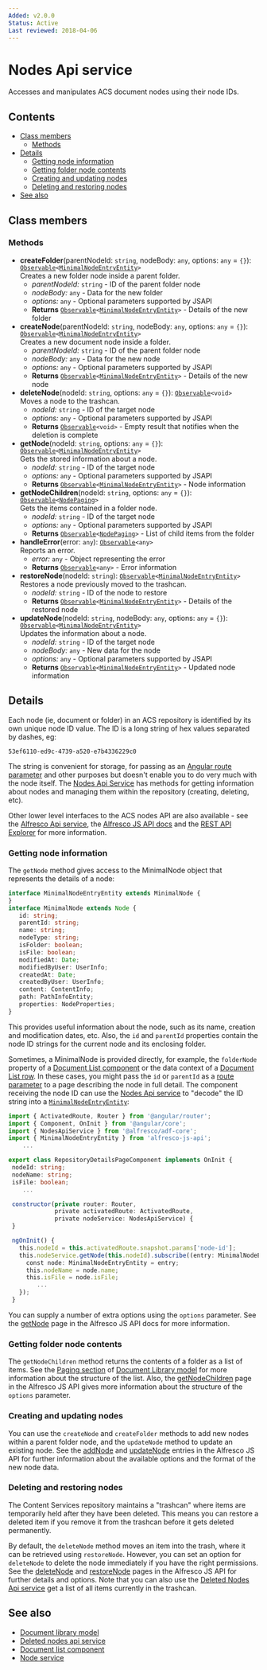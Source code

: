 ```yaml
---
Added: v2.0.0
Status: Active
Last reviewed: 2018-04-06
---
```


# Nodes Api service

Accesses and manipulates ACS document nodes using their node IDs.

## Contents

-   [Class members](#class-members)
    -   [Methods](#methods)
-   [Details](#details)
    -   [Getting node information](#getting-node-information)
    -   [Getting folder node contents](#getting-folder-node-contents)
    -   [Creating and updating nodes](#creating-and-updating-nodes)
    -   [Deleting and restoring nodes](#deleting-and-restoring-nodes)
-   [See also](#see-also)

## Class members

### Methods

-   **createFolder**(parentNodeId: `string`, nodeBody: `any`, options: `any` = `{}`): [`Observable`](http://reactivex.io/documentation/observable.html)`<`[`MinimalNodeEntryEntity`](../content-services/document-library.model.md)`>`<br/>
    Creates a new folder node inside a parent folder.
    -   _parentNodeId:_ `string`  - ID of the parent folder node
    -   _nodeBody:_ `any`  - Data for the new folder
    -   _options:_ `any`  - Optional parameters supported by JSAPI
    -   **Returns** [`Observable`](http://reactivex.io/documentation/observable.html)`<`[`MinimalNodeEntryEntity`](../content-services/document-library.model.md)`>` - Details of the new folder
-   **createNode**(parentNodeId: `string`, nodeBody: `any`, options: `any` = `{}`): [`Observable`](http://reactivex.io/documentation/observable.html)`<`[`MinimalNodeEntryEntity`](../content-services/document-library.model.md)`>`<br/>
    Creates a new document node inside a folder.
    -   _parentNodeId:_ `string`  - ID of the parent folder node
    -   _nodeBody:_ `any`  - Data for the new node
    -   _options:_ `any`  - Optional parameters supported by JSAPI
    -   **Returns** [`Observable`](http://reactivex.io/documentation/observable.html)`<`[`MinimalNodeEntryEntity`](../content-services/document-library.model.md)`>` - Details of the new node
-   **deleteNode**(nodeId: `string`, options: `any` = `{}`): [`Observable`](http://reactivex.io/documentation/observable.html)`<void>`<br/>
    Moves a node to the trashcan.
    -   _nodeId:_ `string`  - ID of the target node
    -   _options:_ `any`  - Optional parameters supported by JSAPI
    -   **Returns** [`Observable`](http://reactivex.io/documentation/observable.html)`<void>` - Empty result that notifies when the deletion is complete
-   **getNode**(nodeId: `string`, options: `any` = `{}`): [`Observable`](http://reactivex.io/documentation/observable.html)`<`[`MinimalNodeEntryEntity`](../content-services/document-library.model.md)`>`<br/>
    Gets the stored information about a node.
    -   _nodeId:_ `string`  - ID of the target node
    -   _options:_ `any`  - Optional parameters supported by JSAPI
    -   **Returns** [`Observable`](http://reactivex.io/documentation/observable.html)`<`[`MinimalNodeEntryEntity`](../content-services/document-library.model.md)`>` - Node information
-   **getNodeChildren**(nodeId: `string`, options: `any` = `{}`): [`Observable`](http://reactivex.io/documentation/observable.html)`<`[`NodePaging`](../../lib/content-services/document-list/models/document-library.model.ts)`>`<br/>
    Gets the items contained in a folder node.
    -   _nodeId:_ `string`  - ID of the target node
    -   _options:_ `any`  - Optional parameters supported by JSAPI
    -   **Returns** [`Observable`](http://reactivex.io/documentation/observable.html)`<`[`NodePaging`](../../lib/content-services/document-list/models/document-library.model.ts)`>` - List of child items from the folder
-   **handleError**(error: `any`): [`Observable`](http://reactivex.io/documentation/observable.html)`<any>`<br/>
    Reports an error.
    -   _error:_ `any`  - Object representing the error
    -   **Returns** [`Observable`](http://reactivex.io/documentation/observable.html)`<any>` - Error information
-   **restoreNode**(nodeId: `string`): [`Observable`](http://reactivex.io/documentation/observable.html)`<`[`MinimalNodeEntryEntity`](../content-services/document-library.model.md)`>`<br/>
    Restores a node previously moved to the trashcan.
    -   _nodeId:_ `string`  - ID of the node to restore
    -   **Returns** [`Observable`](http://reactivex.io/documentation/observable.html)`<`[`MinimalNodeEntryEntity`](../content-services/document-library.model.md)`>` - Details of the restored node
-   **updateNode**(nodeId: `string`, nodeBody: `any`, options: `any` = `{}`): [`Observable`](http://reactivex.io/documentation/observable.html)`<`[`MinimalNodeEntryEntity`](../content-services/document-library.model.md)`>`<br/>
    Updates the information about a node.
    -   _nodeId:_ `string`  - ID of the target node
    -   _nodeBody:_ `any`  - New data for the node
    -   _options:_ `any`  - Optional parameters supported by JSAPI
    -   **Returns** [`Observable`](http://reactivex.io/documentation/observable.html)`<`[`MinimalNodeEntryEntity`](../content-services/document-library.model.md)`>` - Updated node information

## Details

Each node (ie, document or folder) in an ACS repository is identified by
its own unique node ID value. The ID is a long string of hex values separated
by dashes, eg:

`53ef6110-ed9c-4739-a520-e7b4336229c0`

The string is convenient for storage, for passing as an 
[Angular route parameter](https://angular.io/guide/router)
and other purposes but doesn't enable you to do very much with the node itself.
The [Nodes Api Service](../core/nodes-api.service.md) has methods for getting information about nodes and
managing them within the repository (creating, deleting, etc).

Other lower level interfaces to the ACS nodes API are also available - see the
[Alfresco Api service](alfresco-api.service.md), the 
[Alfresco JS API docs](https://github.com/Alfresco/alfresco-js-api/tree/master/src/alfresco-core-rest-api)
and the
[REST API Explorer](https://api-explorer.alfresco.com/api-explorer/#/nodes)
for more information.

### Getting node information

The `getNode` method gives access to the MinimalNode object that represents the
details of a node:

```ts
interface MinimalNodeEntryEntity extends MinimalNode {
}
interface MinimalNode extends Node {
   id: string;
   parentId: string;
   name: string;
   nodeType: string;
   isFolder: boolean;
   isFile: boolean;
   modifiedAt: Date;
   modifiedByUser: UserInfo;
   createdAt: Date;
   createdByUser: UserInfo;
   content: ContentInfo;
   path: PathInfoEntity;
   properties: NodeProperties;
}
```

This provides useful information about the node, such as its name, creation and
modification dates, etc. Also, the `id` and `parentId` properties contain the node
ID strings for the current node and its enclosing folder.

Sometimes, a MinimalNode is provided directly, for example, the `folderNode` property
of a [Document List component](../content-services/document-list.component.md) or the data context of a
[Document List row](../content-services/document-list.component.md#underlying-node-object). In these cases,
you might pass the `id` or `parentId` as a [route parameter](https://angular.io/guide/router)
to a page describing the node in full detail. The component receiving the node ID can
use the [Nodes Api service](../core/nodes-api.service.md) to "decode" the ID string into a [`MinimalNodeEntryEntity`](../content-services/document-library.model.md):

```ts
import { ActivatedRoute, Router } from '@angular/router';
import { Component, OnInit } from '@angular/core';
import { NodesApiService } from '@alfresco/adf-core';
import { MinimalNodeEntryEntity } from 'alfresco-js-api';
    ...

export class RepositoryDetailsPageComponent implements OnInit {
 nodeId: string;
 nodeName: string;
 isFile: boolean;
    ...

 constructor(private router: Router,
             private activatedRoute: ActivatedRoute,
             private nodeService: NodesApiService) {
 }

 ngOnInit() {
   this.nodeId = this.activatedRoute.snapshot.params['node-id'];
   this.nodeService.getNode(this.nodeId).subscribe((entry: MinimalNodeEntryEntity) => {
     const node: MinimalNodeEntryEntity = entry;
     this.nodeName = node.name;
     this.isFile = node.isFile;
        ...
   });
 }
```

You can supply a number of extra options using the `options` parameter. See the
[getNode](https://github.com/Alfresco/alfresco-js-api/blob/master/src/alfresco-core-rest-api/docs/NodesApi.md#getNode)
page in the Alfresco JS API docs for more information.

### Getting folder node contents

The `getNodeChildren` method returns the contents of a folder
as a list of items. See the [Paging section](../content-services/document-library.model.md#paging)
of [Document Library model](../content-services/document-library.model.md) for
more information about the structure of the list. Also, the
[getNodeChildren](https://github.com/Alfresco/alfresco-js-api/blob/master/src/alfresco-core-rest-api/docs/NodesApi.md#getNodeChildren)
page in the Alfresco JS API gives more information about the structure of the
`options` parameter.

### Creating and updating nodes

You can use the `createNode` and `createFolder` methods to add new nodes
within a parent folder node, and the `updateNode` method to update an
existing node. See the
[addNode](https://github.com/Alfresco/alfresco-js-api/blob/master/src/alfresco-core-rest-api/docs/NodesApi.md#addNode)
and
[updateNode](https://github.com/Alfresco/alfresco-js-api/blob/master/src/alfresco-core-rest-api/docs/NodesApi.md#updateNode)
entries in the Alfresco JS API for further information about the available options and 
the format of the new node data.

### Deleting and restoring nodes

The Content Services repository maintains a "trashcan" where items are
temporarily held after they have been deleted. This means you can
restore a deleted item if you remove it from the trashcan before it
gets deleted permanently.

By default, the `deleteNode` method moves an item into the trash, where it can
be retrieved using `restoreNode`. However, you can set an option for `deleteNode`
to delete the node immediately if you have the right permissions. See the
[deleteNode](https://github.com/Alfresco/alfresco-js-api/blob/master/src/alfresco-core-rest-api/docs/NodesApi.md#deleteNode)
and
[restoreNode](https://github.com/Alfresco/alfresco-js-api/blob/master/src/alfresco-core-rest-api/docs/NodesApi.md#restoreNode)
pages in the Alfresco JS API for further details and options. Note that you can also use the
[Deleted Nodes Api service](deleted-nodes-api.service.md) get a list of all items currently in the trashcan.

## See also

-   [Document library model](../content-services/document-library.model.md)
-   [Deleted nodes api service](deleted-nodes-api.service.md)
-   [Document list component](../content-services/document-list.component.md)
-   [Node service](node.service.md)
